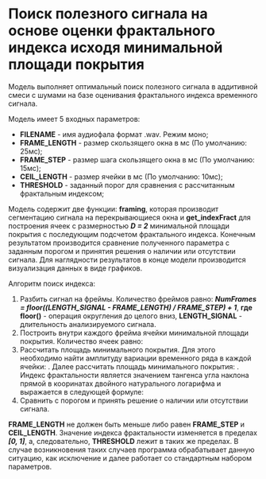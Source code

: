 # Поиск полезного сигнала на основе оценки фрактального индекса исходя минимальной площади покрытия 

Модель выполняет оптимальный поиск полезного сигнала в аддитивной смеси с шумами на базе оценивания фрактального индекса временного сигнала.


Модель имеет 5 входных параметров:
- **FILENAME** - имя аудиофала формат .wav. Режим моно;
- **FRAME_LENGTH** - размер скользящего окна в мс (По умолчанию: 25мс);
- **FRAME_STEP** - размер шага скользящего окна в мс (По умолчанию: 15мс);
- **CEIL_LENGTH**  - размер ячейки в мс (По умолчанию: 10мс);
- **THRESHOLD** - заданный порог для сравнения с рассчитанным фрактальным индексом; 


Модель содержит две функции: **framing**, которая производит сегментацию сигнала на перекрывающиеся окна и **get_indexFract** для построения ячеек с размерностью **_D = 2_** минимальной площади покрытия с последующим подсчетом фрактального индекса. Конечным результатом производится сравнение полученного параметра с заданным порогом и принятия решения о наличии или отсутствии сигнала. Для наглядности результатов в конце модели производится визуализация данных в виде графиков.


Алгоритм поиск индекса:
1) Разбить сигнал на фреймы. Количество фреймов равно: 
**_NumFrames = floor((LENGTH_SIGNAL - FRAME_LENGTH) / FRAME_STEP) + 1_**,
**где floor()** - операция округления до целого вниз, **LENGTH_SIGNAL** - длительность анализируемого сигнала.
2) Построить внутри каждого фрейма ячейки минимальной площади покрытия. Количество ячеек равно:
3) Рассчитать площадь минимального покрытия. Для этого необходимо найти амплитуду вариации временного ряда в каждой ячейки: . Далее рассчитать площадь минимального покрытия: . Индекс фрактальности является значением тангенса угла наклона прямой в кооринатах двойного натурального логарифма и выражается в следующей формуле:
4) Сравнить с порогом и принять решение о наличии или отсутствии сигнала.


**FRAME_LENGTH** не должен быть меньше либо равен **FRAME_STEP** и **CEIL_LENGTH**.
Значение индекса фрактальности изменяется в пределах **_[0, 1]_**, а, следовательно, **THRESHOLD** лежит в таких же пределах.
В случае возникновения таких случаев программа обрабатывает данную ситуацию, как исключение и далее работает со стандартным набором параметров.
